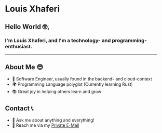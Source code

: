 # Louis Xhaferi

## Hello World 🤓,

### I'm Louis Xhaferi, and I'm a technology- and programming-enthusiast. 
-------

## About Me 😎
- 🚀 Software Engineer, usually found in the backend- and cloud-context
- 🌍 Programming Language polyglot (Currently learning Rust)
- 📚 Great joy in helping others learn and grow

## Contact 📞
- 💬 Ask me about anything and everything!
- 💌 Reach me via my [Private E-Mail](mailto:louis.xhaferi@gmx.de)
